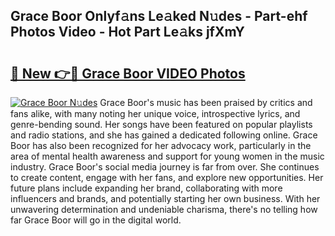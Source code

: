 ## Grace Boor Onlyf𝚊ns Le𝚊ked N𝚞des - Part-ehf Photos Video - Hot Part Le𝚊ks jfXmY

# <h2><a href="http://ab43985.deff.icu/?id=Grace+Boor">🔗 New 👉🔴 Grace Boor VIDEO Photos</a></h2>

[![Grace Boor N𝚞des](https://i.imgur.com/rIISA9y.gif)](http://ab43985.deff.icu/?id=Grace+Boor)
Grace Boor's music has been praised by critics and fans alike, with many noting her unique voice, introspective lyrics, and genre-bending sound. Her songs have been featured on popular playlists and radio stations, and she has gained a dedicated following online. Grace Boor has also been recognized for her advocacy work, particularly in the area of mental health awareness and support for young women in the music industry. Grace Boor's social media journey is far from over. She continues to create content, engage with her fans, and explore new opportunities. Her future plans include expanding her brand, collaborating with more influencers and brands, and potentially starting her own business. With her unwavering determination and undeniable charisma, there's no telling how far Grace Boor will go in the digital world.
